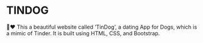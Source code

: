 # TINDOG
🐶❤️ This a beautiful website called ‘TinDog’, a dating App for Dogs, which is a mimic of Tinder. It is built using HTML, CSS, and Bootstrap.
